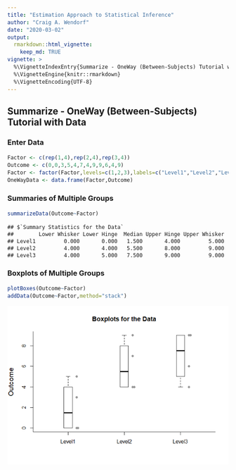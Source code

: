 ```yaml
---
title: "Estimation Approach to Statistical Inference"
author: "Craig A. Wendorf"
date: "2020-03-02"
output: 
  rmarkdown::html_vignette:
    keep_md: TRUE
vignette: >
  %\VignetteIndexEntry{Summarize - OneWay (Between-Subjects) Tutorial with Data}
  %\VignetteEngine{knitr::rmarkdown}
  %\VignetteEncoding{UTF-8}
---
```






## Summarize - OneWay (Between-Subjects) Tutorial with Data

### Enter Data


```r
Factor <- c(rep(1,4),rep(2,4),rep(3,4))
Outcome <- c(0,0,3,5,4,7,4,9,9,6,4,9)
Factor <- factor(Factor,levels=c(1,2,3),labels=c("Level1","Level2","Level3"))
OneWayData <- data.frame(Factor,Outcome)
```

### Summaries of Multiple Groups


```r
summarizeData(Outcome~Factor)
```

```
## $`Summary Statistics for the Data`
##        Lower Whisker Lower Hinge  Median Upper Hinge Upper Whisker
## Level1         0.000       0.000   1.500       4.000         5.000
## Level2         4.000       4.000   5.500       8.000         9.000
## Level3         4.000       5.000   7.500       9.000         9.000
```

### Boxplots of Multiple Groups


```r
plotBoxes(Outcome~Factor)
addData(Outcome~Factor,method="stack")
```

![](figures/SummarizeOneWay-Boxes-1.png)<!-- -->
